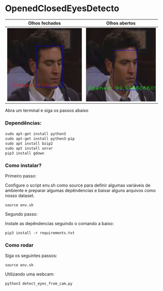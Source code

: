 # OpenedClosedEyesDetecto

Olhos fechados            |  Olhos abertos
:-------------------------:|:-------------------------:
![](demo_closed_img.jpg)  |  ![](demo_opened_img.jpg)

Abra um terminal e siga os passos abaixo


### Dependências:

    sudo apt-get install python3
    sudo apt-get install python3-pip
    sudo apt install bzip2
    sudo apt install unrar
    pip3 install gdown

### Como instalar?

Primeiro passo:

Configure o script env.sh como source para definir algumas variáveis de ambiente e preparar algumas depêndencias e baixar alguns arquivos como nosso dataset.

    source env.sh

Segundo passo:

Instale as depêndencias seguindo o comando a baixo:

    pip3 install -r requirements.txt

### Como rodar

Siga os seguintes passos:

    source env.sh

Utilizando uma webcam:

    python3 detect_eyes_from_cam.py
